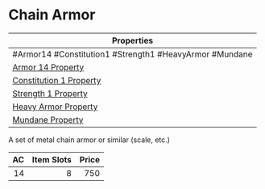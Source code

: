 # Chain Armor

| Properties                                                                      |
| ------------------------------------------------------------------------------- |
| #Armor14 #Constitution1 #Strength1 #HeavyArmor #Mundane                         |
| [Armor 14 Property](../Armor%20Properties/Armor%20X%20Property.md)              |
| [Constitution 1 Property](../Armor%20Properties/Constitution%20X%20Property.md) |
| [Strength 1 Property](../Armor%20Properties/Strength%20X%20Property.md)         |
| [Heavy Armor Property](../Armor%20Properties/Heavy%20Armor%20Property.md)       |
| [Mundane Property](../../../Material%20Properties/Mundane%20Property.md)        |
A set of metal chain armor or similar (scale, etc.)

|  AC | Item Slots | Price |
| --: | ---------: | ----: |
|  14 |          8 |   750 |
